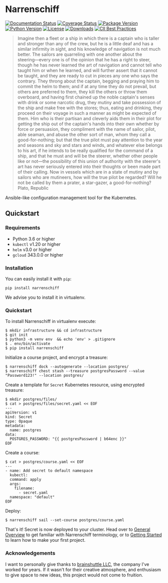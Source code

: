 # Narrenschiff

[![Documentation Status][4]][5] [![Coverage Status][6]][7] [![Package Version][8]][9] [![Python Version][10]][11] [![License][12]][13] [![Downloads][14]][15] [![CII Best Practices][16]][17]

> Imagine then a fleet or a ship in which there is a captain who is taller and stronger than any of the crew, but he is a little deaf and has a similar infirmity in sight, and his knowledge of navigation is not much better. The sailors are quarreling with one another about the steering––every one is of the opinion that he has a right to steer, though he has never learned the art of navigation and cannot tell who taught him or when he learned, and will further assert that it cannot be taught, and they are ready to cut in pieces any one who says the contrary. They throng about the captain, begging and praying him to commit the helm to them; and if at any time they do not prevail, but others are preferred to them, they kill the others or throw them overboard, and having first chained up the noble captain's senses with drink or some narcotic drug, they mutiny and take possession of the ship and make free with the stores; thus, eating and drinking, they proceed on their voyage in such a manner as might be expected of them. Him who is their partisan and cleverly aids them in their plot for getting the ship out of the captain's hands into their own whether by force or persuasion, they compliment with the name of sailor, pilot, able seaman, and abuse the other sort of man, whom they call a good-for-nothing; but that the true pilot must pay attention to the year and seasons and sky and stars and winds, and whatever else belongs to his art, if he intends to be really qualified for the command of a ship, and that he must and will be the steerer, whether other people like or not––the possibility of this union of authority with the steerer's art has never seriously entered into their thoughts or been made part of their calling. Now in vessels which are in a state of mutiny and by sailors who are mutineers, how will the true pilot be regarded? Will he not be called by them a prater, a star-gazer, a good-for-nothing?
> Plato, Republic

Ansible-like configuration management tool for the Kubernetes.

## Quickstart

### Requirements

* Python 3.6 or higher
* `kubectl` v1.20 or higher
* `helm` v3.0 or higher
* `gcloud` 343.0.0 or higher

### Installation

You can easily install it with `pip`:

```
pip install narrenschiff
```

We advise you to install it in virtualenv.

### Quickstart

To install Narrenschiff in virtualenv execute:

```
$ mkdir infrastructure && cd infrastructure
$ git init
$ python3 -m venv env  && echo 'env' > .gitignore
$ . env/bin/activate
$ pip install narrenschiff
```

Initialize a course project, and encrypt a treasure:

```
$ narrenschiff dock --autogenerate --location postgres/
$ narrenschiff chest stash --treasure postgresPassword --value "Password123!" --location postgres/
```

Create a template for `Secret` Kubernetes resource, using encrypted treasure:

```
$ mkdir postgres/files/
$ cat > postgres/files/secret.yaml << EOF
---
apiVersion: v1
kind: Secret
type: Opaque
metadata:
  name: postgres
data:
  POSTGRES_PASSWORD: "{{ postgresPassword | b64enc }}"
EOF
```

Create a course:

```
$ cat > postgres/course.yaml << EOF
---
- name: Add secret to default namespace
  kubectl:
  command: apply
  args:
    filename:
      - secret.yaml
  namespace: "default"
EOF
```

Deploy:

```
$ narrenschiff sail --set-course postgres/course.yaml
```

That's it! Secret is now deployed to your cluster. Head over to [General Overview][1] to get familiar with Narrenschiff terminology, or to [Getting Started][2] to learn how to make your first project.

### Acknowledgements

I want to personally give thanks to [brainshuttle LLC][3], the company I've worked for years. If it wasn't for their creative atmosphere, and enthusiasm to give space to new ideas, this project would not come to fruition.

[1]: https://docs.narrenschiff.xyz/en/latest/narrenschiff/overview.html
[2]: https://docs.narrenschiff.xyz/en/latest/narrenschiff/getting_started.html
[3]: https://brainshuttle.com/
[4]: https://readthedocs.org/projects/narrenschiff/badge/?version=latest
[5]: https://docs.narrenschiff.xyz/en/latest/?badge=latest
[6]: https://coveralls.io/repos/github/petarnikolovski/narrenschiff/badge.svg?branch=main
[7]: https://coveralls.io/github/petarnikolovski/narrenschiff?branch=main
[8]: https://img.shields.io/pypi/v/narrenschiff
[9]: https://pypi.org/project/narrenschiff/
[10]: https://img.shields.io/pypi/pyversions/narrenschiff
[11]: https://docs.python.org/3.6/
[12]: https://img.shields.io/github/license/petarnikolovski/narrenschiff
[13]: https://github.com/petarnikolovski/narrenschiff/blob/main/LICENSE
[14]: https://img.shields.io/pypi/dm/narrenschiff
[15]: https://pypi.org/project/narrenschiff/
[16]: https://bestpractices.coreinfrastructure.org/projects/5183/badge
[17]: https://bestpractices.coreinfrastructure.org/projects/5183

